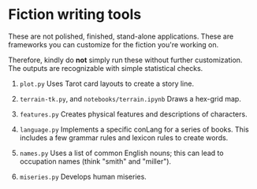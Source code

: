 # Fiction writing tools

These are not polished, finished, stand-alone applications.
These are frameworks you can customize for the fiction you're working on.

Therefore, kindly do **not** simply run these without further customization.
The outputs are recognizable with simple statistical checks.

1.  ``plot.py`` Uses Tarot card layouts to create a story line.

2.  ``terrain-tk.py``, and ``notebooks/terrain.ipynb`` Draws a hex-grid map. 

3.  ``features.py`` Creates physical features and descriptions of characters.

4.  ``language.py`` Implements a specific conLang for a series of books.
    This includes a few grammar rules and lexicon rules to create words.

5.  ``names.py`` Uses a list of common English nouns;
    this can lead to occupation names (think "smith" and "miller").

6.  ``miseries.py`` Develops human miseries.


